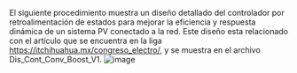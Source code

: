 El siguiente procedimiento muestra un diseño detallado del controlador por retroalimentación de estados para mejorar la eficiencia y respuesta dinámica de un sistema PV conectado a la red. Este diseño esta relacionado con el artículo que se encuentra en la liga https://itchihuahua.mx/congreso_electro/, y se muestra en el archivo Dis_Cont_Conv_Boost_V1.
![image](https://github.com/user-attachments/assets/80e6a31c-7255-4845-9797-8025dfb569dd)


